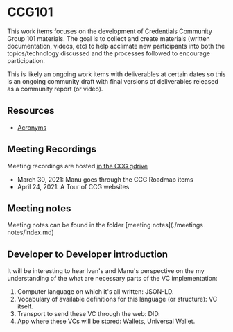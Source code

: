 # CCG101

This work items focuses on the development of Credentials Community Group 101 materials. The goal is to collect and create materials (written documentation, videos, etc) to help acclimate new participants into both the topics/technology discussed and the processes followed to encourage participation.

This is likely an ongoing work items with deliverables at certain dates so this is an ongoing community draft with final versions of deliverables released as a community report (or video).

## Resources
- [Acronyms](https://github.com/w3c-ccg/CCG101/blob/main/Acronyms.md)

## Meeting Recordings
Meeting recordings are hosted [in the CCG gdrive](https://drive.google.com/drive/u/0/folders/1MDQi2095AFdwKGCKV8sDnsInGb97Mbd6)
- March 30, 2021: Manu goes through the CCG Roadmap items
- April 24, 2021: A Tour of CCG websites

## Meeting notes
Meeting notes can be found in the folder [meeting notes](./meetings notes/index.md)

## Developer to Developer introduction
It will be interesting to hear Ivan's and Manu's perspective on the my understanding of the what are necessary parts of the VC implementation:
1. Computer language on which it's all written: JSON-LD. 
2. Vocabulary of available definitions for this language (or structure): VC itself. 
3. Transport to send these VC through the web: DID. 
4. App where these VCs will be stored: Wallets, Universal Wallet.